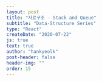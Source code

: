 ```yaml
---
layout: post
title: "자료구조 - Stack and Queue"
subtitle: "Data-Structure Series"
type: "React"
createDate: "2020-07-22"
js: true
text: true
author: "hankyeolk"
post-header: false
header-img: ""
order: 15
---
```


